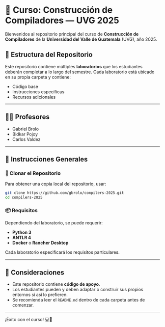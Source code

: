 
# 🧭 Curso: Construcción de Compiladores — UVG 2025

Bienvenidos al repositorio principal del curso de **Construcción de Compiladores** de la **Universidad del Valle de Guatemala** (UVG), año 2025.

## 📁 Estructura del Repositorio

Este repositorio contiene múltiples **laboratorios** que los estudiantes deberán completar a lo largo del semestre. Cada laboratorio está ubicado en su propia carpeta y contiene:

- Código base
- Instrucciones específicas
- Recursos adicionales

---

## 👨‍🏫 Profesores

- Gabriel Brolo
- Bidkar Pojoy
- Carlos Valdez

---

## 🔧 Instrucciones Generales

### 🔗 Clonar el Repositorio

Para obtener una copia local del repositorio, usar:

```bash
git clone https://github.com/gbrolo/compilers-2025.git
cd compilers-2025
```

### 📦 Requisitos

Dependiendo del laboratorio, se puede requerir:

- **Python 3**
- **ANTLR 4**
- **Docker** o **Rancher Desktop**

Cada laboratorio especificará los requisitos particulares.

---

## 🚨 Consideraciones

- Este repositorio contiene **código de apoyo**.
- Los estudiantes pueden y deben adaptar o construir sus propios entornos si así lo prefieren.
- Se recomienda leer el `README.md` dentro de cada carpeta antes de comenzar.

---

¡Éxito con el curso! 💻🚀
